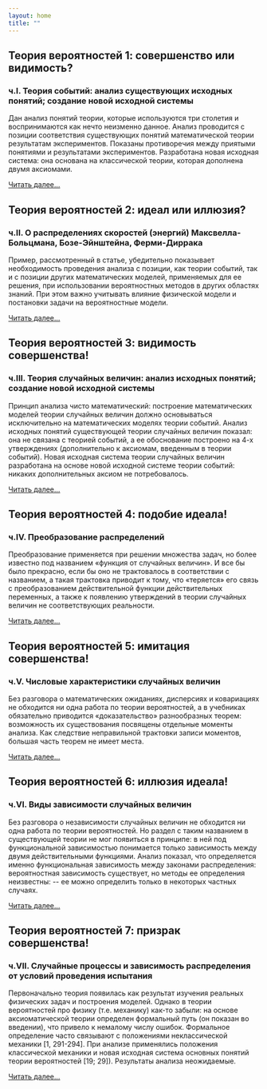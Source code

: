 ```yaml
---
layout: home
title: "" 
---
```


## Теория вероятностей 1: совершенство или видимость?

### ч.I. Теория событий: анализ существующих исходных понятий; создание новой исходной системы

Дан анализ понятий теории, которые используются три столетия и воспринимаются как нечто неизменно данное. Анализ проводится с позиции соответствия существующих понятий математической теории результатам экспериментов. Показаны противоречия между приятыми понятиями и результатами экспериментов. Разработана новая исходная система: она основана на классической теории, которая дополнена двумя аксиомами.

[Читать далее...](https://bondarchukii.github.io/probabilitytheory1/)

## Теория вероятностей 2: идеал или иллюзия?

### ч.II. О распределениях скоростей (энергий) Максвелла-Больцмана, Бозе-Эйнштейна, Ферми-Диррака

Пример, рассмотренный в статье, убедительно показывает необходимость проведения анализа с позиции, как теории событий, так и с позиции других математических моделей, применяемых для ее решения, при использовании вероятностных методов в других областях знаний. При этом важно учитывать влияние физической модели и постановки задачи на вероятностные модели.

[Читать далее...](https://bondarchukii.github.io/probabilitytheory2/)

## Теория вероятностей 3: видимость  совершенства!

### ч.III. Теория случайных величин: анализ исходных понятий; создание новой исходной системы

Принцип анализа чисто математический: построение математических моделей теории случайных величин должно основываться исключительно на математических моделях теории событий. Анализ исходных понятий существующей теории случайных величин показал: она не связана с теорией событий, а ее обоснование построено на 4-х утверждениях (дополнительно к аксиомам, введенным в теории событий). Новая исходная система теории случайных величин разработана на основе новой исходной системе теории событий: никаких дополнительных аксиом не потребовалось.

[Читать далее...](https://bondarchukii.github.io/probabilitytheory3/)

## Теория вероятностей 4: подобие идеала!

### ч.IV. Преобразование распределений

Преобразование применяется при решении множества задач, но более известно под названием «функция от случайных величин». И все бы было прекрасно, если бы оно не трактовалось в соответствии с названием, а такая трактовка приводит к тому, что «теряется» его связь с преобразованием действительной функции действительных переменных, а также к появлению утверждений в теории случайных величин не соответствующих реальности.

[Читать далее...](https://bondarchukii.github.io/probabilitytheory4/)

## Теория вероятностей 5: имитация совершенства!

### ч.V.  Числовые характеристики случайных величин

Без разговора о математических ожиданиях, дисперсиях и ковариациях не обходится ни одна работа по теории вероятностей, а в учебниках обязательно приводится «доказательство» разнообразных теорем: возможность их существования посвящены отдельные моменты анализа. Как следствие неправильной трактовки записи моментов, большая часть теорем не имеет места.

[Читать далее...](https://bondarchukii.github.io/probabilitytheory5/)

## Теория вероятностей 6: иллюзия идеала!

### ч.VI. Виды зависимости случайных величин

Без разговора о независимости случайных величин не обходится ни одна работа по теории вероятностей. Но раздел с таким названием в существующей теории не мог появиться в принципе: в ней под функциональной зависимостью понимается только зависимость между двумя действительными функциями.  Анализ показал, что определяется именно функциональная зависимость между законами распределения: вероятностная зависимость существует, но методы ее определения неизвестны: -- ее можно определить только в некоторых частных случаях.

[Читать далее...](https://bondarchukii.github.io/probabilitytheory6/)

## Теория вероятностей 7: призрак  совершенства!

### ч.VII. Случайные процессы и зависимость распределения от условий проведения испытания

Первоначально теория появилась как результат изучения реальных физических задач и построения моделей. Однако в теории вероятностей про физику (т.е. механику) как-то забыли: на основе аксиоматической теории определен формальный путь (он показан во введении), что привело к немалому числу ошибок. Формальное определение часто связывают с положениями неклассической механики [1, 291-294]. При анализе применялись положения классической механики и новая исходная система основных понятий теории вероятностей [19; 29]). Результаты анализа неожидаемые.

[Читать далее...](https://bondarchukii.github.io/probabilitytheory7/)
